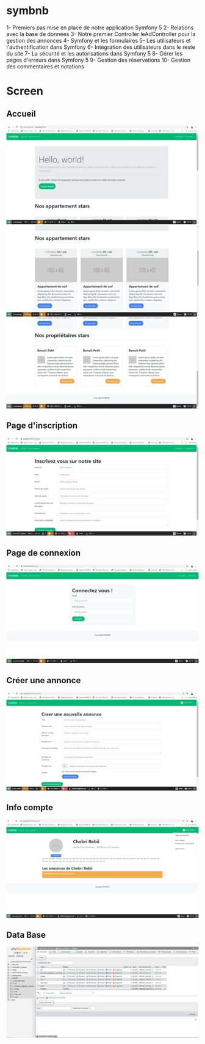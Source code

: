 # symbnb

1- Premiers pas mise en place de notre application Symfony 5
2- Relations avec la base de données
3- Notre premier Controller leAdController pour la gestion des annonces
4- Symfony et les formulaires
5- Les utilisateurs et l'authentification dans Symfony
6- Intégration des utilisateurs dans le reste du site
7- La sécurité et les autorisations dans Symfony 5
8- Gérer les pages d'erreurs dans Symfony 5
9- Gestion des réservations
10- Gestion des commentaires et notations

# Screen

## Accueil
![alt text](https://github.com/Chokri31/symbnb/blob/master/Screen/symbnb_index.png)
![alt text](https://github.com/Chokri31/symbnb/blob/master/Screen/symbnb_index2.png)
![alt text](https://github.com/Chokri31/symbnb/blob/master/Screen/symbnb_index3.png)

## Page d'inscription
![alt text](https://github.com/Chokri31/symbnb/blob/master/Screen/symbnb_signUp.png)

## Page de connexion
![alt text](https://github.com/Chokri31/symbnb/blob/master/Screen/symbnb_signIn.png)

## Créer une annonce
![alt text](https://github.com/Chokri31/symbnb/blob/master/Screen/symbnb_create_annonce.png)

## Info compte
![alt text](https://github.com/Chokri31/symbnb/blob/master/Screen/symbnb_account.png)

## Data Base
![alt text](https://github.com/Chokri31/symbnb/blob/master/Screen/symbnb_database.png)

